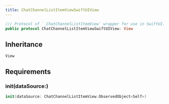 ```yaml
---
title: ChatChannelListItemViewSwiftUIView
---
```


``` swift
/// Protocol of `_ChatChannelListItemView` wrapper for use in SwiftUI.
public protocol ChatChannelListItemViewSwiftUIView: View 
```

## Inheritance

`View`

## Requirements

### init(dataSource:​)

``` swift
init(dataSource: ChatChannelListItemView.ObservedObject<Self>)
```
